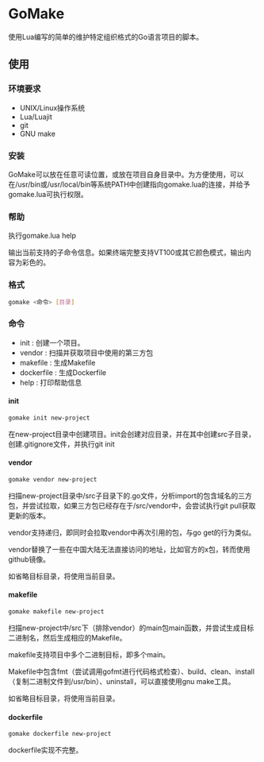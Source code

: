 # GoMake

使用Lua编写的简单的维护特定组织格式的Go语言项目的脚本。

## 使用

### 环境要求

- UNIX/Linux操作系统
- Lua/Luajit
- git
- GNU make

### 安装

GoMake可以放在任意可读位置，或放在项目自身目录中。为方便使用，可以在/usr/bin或/usr/local/bin等系统PATH中创建指向gomake.lua的连接，并给予gomake.lua可执行权限。

### 帮助

执行gomake.lua help

输出当前支持的子命令信息。如果终端完整支持VT100或其它颜色模式，输出内容为彩色的。

### 格式

```bash
gomake <命令> [目录]
```

### 命令

- init : 创建一个项目。
- vendor : 扫描并获取项目中使用的第三方包
- makefile : 生成Makefile
- dockerfile : 生成Dockerfile
- help : 打印帮助信息

#### init

```bash
gomake init new-project
```

在new-project目录中创建项目。init会创建对应目录，并在其中创建src子目录，创建.gitignore文件，并执行git init

#### vendor

```bash
gomake vendor new-project
```

扫描new-project目录中/src子目录下的.go文件，分析import的包含域名的三方包，并尝试拉取，如果三方包已经存在于/src/vendor中，会尝试执行git pull获取更新的版本。

vendor支持递归，即同时会拉取vendor中再次引用的包，与go get的行为类似。

vendor替换了一些在中国大陆无法直接访问的地址，比如官方的x包，转而使用github镜像。

如省略目标目录，将使用当前目录。

#### makefile

```bash
gomake makefile new-project
```

扫描new-project中/src下（排除vendor）的main包main函数，并尝试生成目标二进制名，然后生成相应的Makefile。

makefile支持项目中多个二进制目标，即多个main。

Makefile中包含fmt（尝试调用gofmt进行代码格式检查）、build、clean、install（复制二进制文件到/usr/bin）、uninstall，可以直接使用gnu make工具。

如省略目标目录，将使用当前目录。

#### dockerfile

```bash
gomake dockerfile new-project
```

dockerfile实现不完整。
